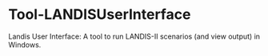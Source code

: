 # Tool-LANDISUserInterface
Landis User Interface:  A tool to run LANDIS-II scenarios (and view output) in Windows.
